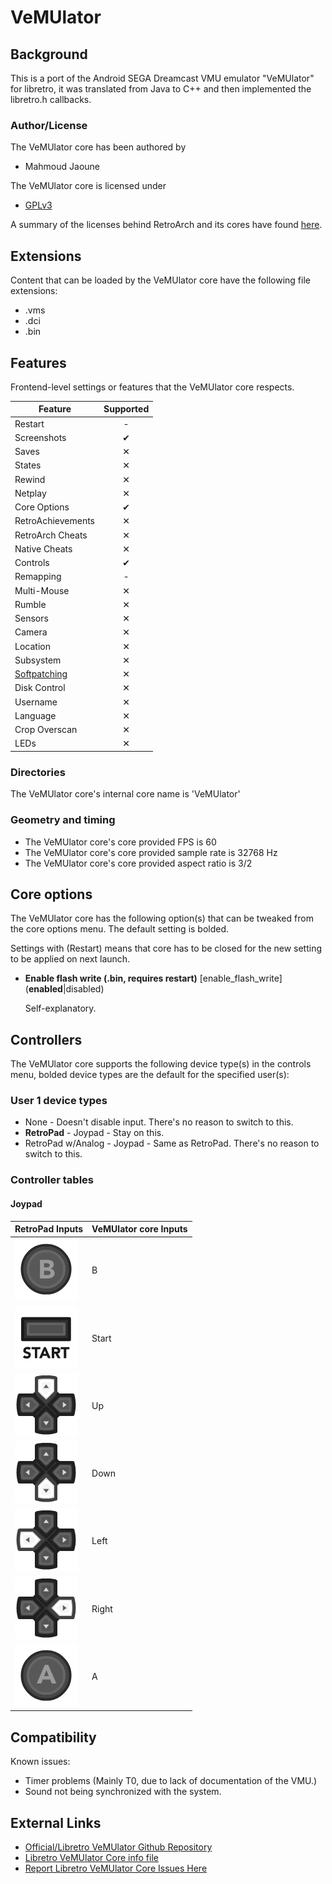 # VeMUlator

## Background

This is a port of the Android SEGA Dreamcast VMU emulator "VeMUlator" for libretro, it was translated from Java to C++ and then implemented the libretro.h callbacks.

### Author/License

The VeMUlator core has been authored by

- Mahmoud Jaoune

The VeMUlator core is licensed under

- [GPLv3](https://github.com/MJaoune/vemulator-libretro/blob/master/COPYING)

A summary of the licenses behind RetroArch and its cores have found [here](https://docs.libretro.com/tech/licenses/).

## Extensions

Content that can be loaded by the VeMUlator core have the following file extensions:

- .vms
- .dci
- .bin

## Features

Frontend-level settings or features that the VeMUlator core respects.

| Feature           | Supported |
|-------------------|:---------:|
| Restart           | -         |
| Screenshots       | ✔         |
| Saves             | ✕         |
| States            | ✕         |
| Rewind            | ✕         |
| Netplay           | ✕         |
| Core Options      | ✔         |
| RetroAchievements | ✕         |
| RetroArch Cheats  | ✕         |
| Native Cheats     | ✕         |
| Controls          | ✔         |
| Remapping         | -         |
| Multi-Mouse       | ✕         |
| Rumble            | ✕         |
| Sensors           | ✕         |
| Camera            | ✕         |
| Location          | ✕         |
| Subsystem         | ✕         |
| [Softpatching](https://docs.libretro.com/guides/softpatching/) | ✕         |
| Disk Control      | ✕         |
| Username          | ✕         |
| Language          | ✕         |
| Crop Overscan     | ✕         |
| LEDs              | ✕         |

### Directories

The VeMUlator core's internal core name is 'VeMUlator'

### Geometry and timing

- The VeMUlator core's core provided FPS is 60
- The VeMUlator core's core provided sample rate is 32768 Hz
- The VeMUlator core's core provided aspect ratio is 3/2

## Core options

The VeMUlator core has the following option(s) that can be tweaked from the core options menu. The default setting is bolded. 

Settings with (Restart) means that core has to be closed for the new setting to be applied on next launch.

- **Enable flash write (.bin, requires restart)** [enable_flash_write] (**enabled**|disabled)

	Self-explanatory.
	
## Controllers

The VeMUlator core supports the following device type(s) in the controls menu, bolded device types are the default for the specified user(s):

### User 1 device types

- None - Doesn't disable input. There's no reason to switch to this.
- **RetroPad** - Joypad - Stay on this.
- RetroPad w/Analog - Joypad - Same as RetroPad. There's no reason to switch to this.

### Controller tables

#### Joypad

| RetroPad Inputs                           | VeMUlator core Inputs |
|-------------------------------------------|-----------------------|
| ![](../image/retropad/retro_b.png)    | B                     |
| ![](../image/retropad/retro_start.png)      | Start                 |
| ![](../image/retropad/retro_dpad_up.png)    | Up                    |
| ![](../image/retropad/retro_dpad_down.png)  | Down                  |
| ![](../image/retropad/retro_dpad_left.png)  | Left                  |
| ![](../image/retropad/retro_dpad_right.png) | Right                 |
| ![](../image/retropad/retro_a.png)    | A                     |

## Compatibility

Known issues:

- Timer problems (Mainly T0, due to lack of documentation of the VMU.)
- Sound not being synchronized with the system.

## External Links

- [Official/Libretro VeMUlator Github Repository](https://github.com/MJaoune/vemulator-libretro)
- [Libretro VeMUlator Core info file](https://github.com/libretro/libretro-super/blob/master/dist/info/vemulator_libretro.info)
- [Report Libretro VeMUlator Core Issues Here](https://github.com/MJaoune/vemulator-libretro/issues)
